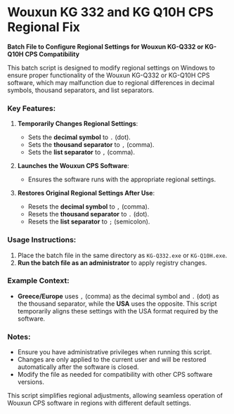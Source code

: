 # Wouxun KG 332 and KG Q10H CPS Regional Fix

**Batch File to Configure Regional Settings for Wouxun KG-Q332 or KG-Q10H CPS Compatibility**  

This batch script is designed to modify regional settings on Windows to ensure proper functionality of the Wouxun KG-Q332 or KG-Q10H CPS software, which may malfunction due to regional differences in decimal symbols, thousand separators, and list separators.  

### Key Features:  
1. **Temporarily Changes Regional Settings**:  
   - Sets the **decimal symbol** to `.` (dot).  
   - Sets the **thousand separator** to `,` (comma).  
   - Sets the **list separator** to `,` (comma).  

2. **Launches the Wouxun CPS Software**:  
   - Ensures the software runs with the appropriate regional settings.

3. **Restores Original Regional Settings After Use**:  
   - Resets the **decimal symbol** to `,` (comma).  
   - Resets the **thousand separator** to `.` (dot).  
   - Resets the **list separator** to `;` (semicolon).  

### Usage Instructions:  
1. Place the batch file in the same directory as `KG-Q332.exe` or `KG-Q10H.exe`.  
2. **Run the batch file as an administrator** to apply registry changes.  

### Example Context:  
- **Greece/Europe** uses `,` (comma) as the decimal symbol and `.` (dot) as the thousand separator, while the **USA** uses the opposite. This script temporarily aligns these settings with the USA format required by the software.  

### Notes:  
- Ensure you have administrative privileges when running this script.  
- Changes are only applied to the current user and will be restored automatically after the software is closed.  
- Modify the file as needed for compatibility with other CPS software versions.  

This script simplifies regional adjustments, allowing seamless operation of Wouxun CPS software in regions with different default settings.
